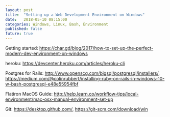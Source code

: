 ```yaml
---
layout: post
title:  "Setting up a Web Development Environment on Windows"
date:   2018-05-10 08:15:00
categories: Windows, Linux, Bash, Environment
published: false
future: true
---
```


Getting started: https://char.gd/blog/2017/how-to-set-up-the-perfect-modern-dev-environment-on-windows

heroku: https://devcenter.heroku.com/articles/heroku-cli

Postgres for Rails: http://www.openscg.com/bigsql/postgresql/installers/, https://medium.com/@colinrubbert/installing-ruby-on-rails-in-windows-10-w-bash-postgresql-e48e55954fbf

Flatiron MacOS Guide: http://help.learn.co/workflow-tips/local-environment/mac-osx-manual-environment-set-up

Git: https://desktop.github.com/, https://git-scm.com/download/win

